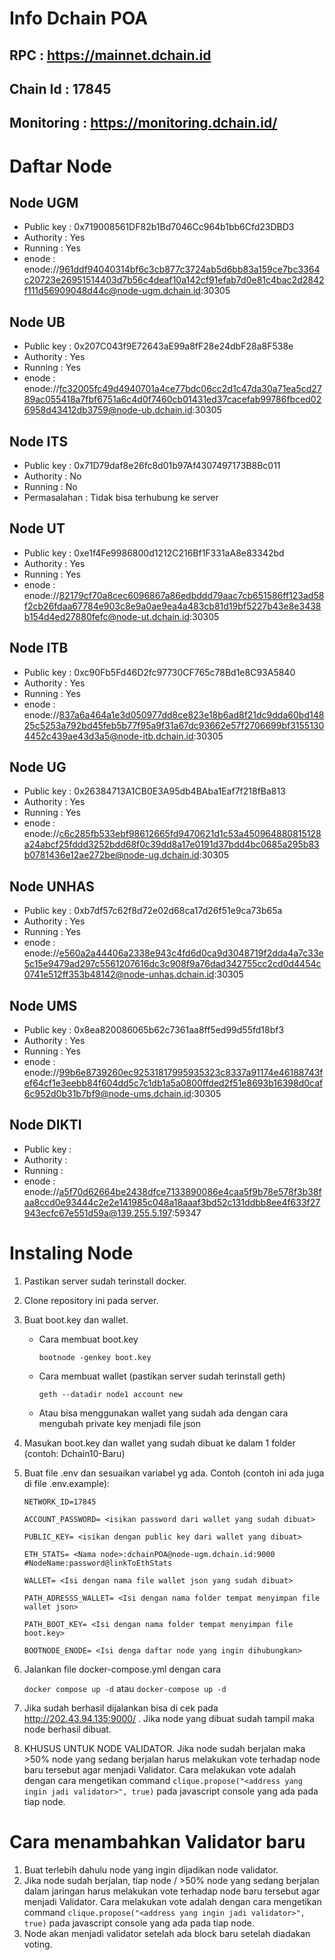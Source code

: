 # Info Dchain POA

## RPC : https://mainnet.dchain.id

## Chain Id : 17845

## Monitoring : https://monitoring.dchain.id/

# Daftar Node

## Node UGM

- Public key : 0x719008561DF82b1Bd7046Cc964b1bb6Cfd23DBD3
- Authority : Yes
- Running : Yes
- enode : enode://961ddf94040314bf6c3cb877c3724ab5d6bb83a159ce7bc3364c20723e26951514403d7b56c4deaf10a142cf91efab7d0e81c4bac2d2842f111d56909048d44c@node-ugm.dchain.id:30305

## Node UB

- Public key : 0x207C043f9E72643aE99a8fF28e24dbF28a8F538e
- Authority : Yes
- Running : Yes
- enode : enode://fc32005fc49d4940701a4ce77bdc06cc2d1c47da30a71ea5cd2789ac055418a7fbf6751a6c4d0f7460cb01431ed37cacefab99786fbced026958d43412db3759@node-ub.dchain.id:30305

## Node ITS

- Public key : 0x71D79daf8e26fc8d01b97Af4307497173B8Bc011
- Authority : No
- Running : No
- Permasalahan : Tidak bisa terhubung ke server

## Node UT

- Public key : 0xe1f4Fe9986800d1212C216Bf1F331aA8e83342bd
- Authority : Yes
- Running : Yes
- enode : enode://82179cf70a8cec6096867a86edbddd79aac7cb651586ff123ad58f2cb26fdaa67784e903c8e9a0ae9ea4a483cb81d19bf5227b43e8e3438b154d4ed27880fefc@node-ut.dchain.id:30305

## Node ITB

- Public key : 0xc90Fb5Fd46D2fc97730CF765c78Bd1e8C93A5840
- Authority : Yes
- Running : Yes
- enode : enode://837a6a464a1e3d050977dd8ce823e18b6ad8f21dc9dda60bd14825c5253a792bd45feb5b77f95a9f31a67dc93662e57f2706699bf31551304452c439ae43d3a5@node-itb.dchain.id:30305

## Node UG

- Public key : 0x26384713A1CB0E3A95db4BAba1Eaf7f218fBa813
- Authority : Yes
- Running : Yes
- enode : enode://c6c285fb533ebf98612665fd9470621d1c53a450964880815128a24abcf25fddd3252bdd68f0c39dd8a17e0191d37bdd4bc0685a295b83b0781436e12ae272be@node-ug.dchain.id:30305

## Node UNHAS

- Public key : 0xb7df57c62f8d72e02d68ca17d26f51e9ca73b65a
- Authority : Yes
- Running : Yes
- enode : enode://e560a2a44406a2338e943c4fd6d0ca9d3048719f2dda4a7c33e5c15e9479ad297c5561207616dc3c908f9a76dad342755cc2cd0d4454c0741e512ff353b48142@node-unhas.dchain.id:30305

## Node UMS

- Public key : 0x8ea820086065b62c7361aa8ff5ed99d55fd18bf3
- Authority : Yes
- Running : Yes
- enode : enode://99b6e8739260ec92531817995935323c8337a91174e46188743fef64cf1e3eebb84f604dd5c7c1db1a5a0800ffded2f51e8693b16398d0caf6c952d0b31b7bf9@node-ums.dchain.id:30305

## Node DIKTI

- Public key : 
- Authority :
- Running :
- enode : enode://a5f70d62664be2438dfce7133890086e4caa5f9b78e578f3b38faa8ccd0e93444c2e2e141985c048a18aaaf3bd52c131ddbb8ee4f633f27943ecfc67e551d59a@139.255.5.197:59347

# Instaling Node

1. Pastikan server sudah terinstall docker.
2. Clone repository ini pada server.
3. Buat boot.key dan wallet.

   - Cara membuat boot.key

     `bootnode -genkey boot.key`

   - Cara membuat wallet (pastikan server sudah terinstall geth)

     `geth --datadir node1 account new`

   - Atau bisa menggunakan wallet yang sudah ada dengan cara mengubah private key menjadi file json

4. Masukan boot.key dan wallet yang sudah dibuat ke dalam 1 folder (contoh: Dchain10-Baru)

5. Buat file .env dan sesuaikan variabel yg ada.
   Contoh (contoh ini ada juga di file .env.example):

   ```
   NETWORK_ID=17845

   ACCOUNT_PASSWORD= <isikan password dari wallet yang sudah dibuat>

   PUBLIC_KEY= <isikan dengan public key dari wallet yang dibuat>

   ETH_STATS= <Nama node>:dchainPOA@node-ugm.dchain.id:9000         #NodeName:password@linkToEthStats

   WALLET= <Isi dengan nama file wallet json yang sudah dibuat>

   PATH_ADRESSS_WALLET= <Isi dengan nama folder tempat menyimpan file wallet json>

   PATH_BOOT_KEY= <Isi dengan nama folder tempat menyimpan file boot.key>

   BOOTNODE_ENODE= <Isi denga daftar node yang ingin dihubungkan>
   ```

6. Jalankan file docker-compose.yml dengan cara

   `docker compose up -d` atau `docker-compose up -d`

7. Jika sudah berhasil dijalankan bisa di cek pada http://202.43.94.135:9000/ . Jika node yang dibuat sudah tampil maka node berhasil dibuat.

8. KHUSUS UNTUK NODE VALIDATOR. Jika node sudah berjalan maka >50% node yang sedang berjalan harus melakukan vote terhadap node baru tersebut agar menjadi Validator. Cara melakukan vote adalah dengan cara mengetikan command `clique.propose("<address yang ingin jadi validator>", true)` pada javascript console yang ada pada tiap node.

# Cara menambahkan Validator baru

1. Buat terlebih dahulu node yang ingin dijadikan node validator.
2. Jika node sudah berjalan, tiap node / >50% node yang sedang berjalan dalam jaringan harus melakukan vote terhadap node baru tersebut agar menjadi Validator. Cara melakukan vote adalah dengan cara mengetikan command `clique.propose("<address yang ingin jadi validator>", true)` pada javascript console yang ada pada tiap node.
3. Node akan menjadi validator setelah ada block baru setelah diadakan voting.

